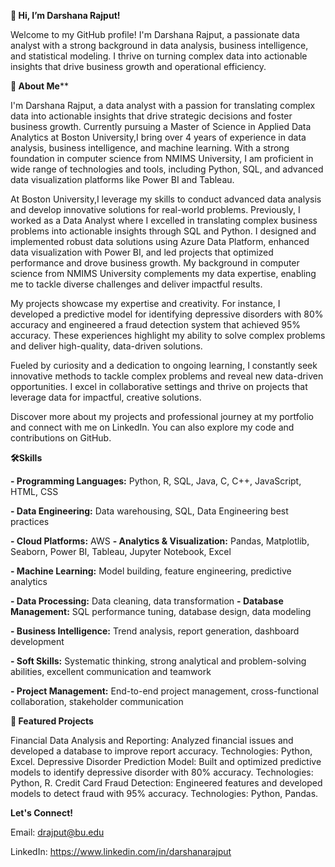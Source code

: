 **👋 Hi, I’m Darshana Rajput!**

Welcome to my GitHub profile! I'm Darshana Rajput, a passionate data analyst with a strong background in data analysis,
business intelligence, and statistical modeling. I thrive on turning complex data into actionable insights that drive
business growth and operational efficiency.

**🚀 About Me****

I'm Darshana Rajput, a data analyst with a passion for translating complex data into actionable insights that drive strategic decisions and foster business growth. Currently pursuing a Master of Science in Applied Data Analytics at Boston University,I bring over 4 years of experience in data analysis, business intelligence, and machine learning. With a strong foundation in computer science from NMIMS University, I am proficient in wide range of technologies and tools, including Python, SQL, and advanced data visualization platforms  like Power BI and Tableau.

At Boston University,I leverage my skills to conduct advanced data analysis and develop innovative solutions for real-world problems. Previously, I worked as a Data Analyst where I excelled in translating complex business problems into actionable insights through SQL and Python. I designed and implemented robust data solutions using Azure Data Platform, enhanced data visualization with Power BI, and led projects that optimized performance and drove business growth. My background in computer science from NMIMS University complements my data expertise, enabling me to tackle diverse challenges and deliver impactful results.

My projects showcase my expertise and creativity. For instance, I developed a predictive model for identifying depressive disorders with 80% accuracy and engineered a fraud detection system that achieved 95% accuracy.
These experiences highlight my ability to solve complex problems and deliver high-quality, data-driven solutions.

Fueled by curiosity and a dedication to ongoing learning, I constantly seek innovative methods to tackle complex problems and reveal new data-driven opportunities. I excel in collaborative settings and thrive on projects that leverage data for impactful, creative solutions.

Discover more about my projects and professional journey at my portfolio and connect with me on LinkedIn. You can also explore my code and contributions on GitHub.

**🛠️Skills**

**- Programming Languages:** Python, R, SQL, Java, C, C++, JavaScript, HTML, CSS

**- Data Engineering:** Data warehousing, SQL, Data Engineering best practices

**- Cloud Platforms:** AWS
**- Analytics & Visualization:** Pandas, Matplotlib, Seaborn, Power BI, 
Tableau, Jupyter Notebook, Excel

**- Machine Learning:** Model building, feature engineering, predictive analytics

**- Data Processing:** Data cleaning, data transformation
**- Database Management:** SQL performance tuning, database design, data modeling

**- Business Intelligence:** Trend analysis, report generation, dashboard development

**- Soft Skills:** Systematic thinking, strong analytical and problem-solving abilities, excellent communication and teamwork

**- Project Management:** End-to-end project management, cross-functional collaboration, stakeholder communication

**📂 Featured Projects**

Financial Data Analysis and Reporting: Analyzed financial issues and developed a database to improve report accuracy. Technologies: Python, Excel.
Depressive Disorder Prediction Model: Built and optimized predictive models to identify depressive disorder with 80% accuracy. Technologies: Python, R.
Credit Card Fraud Detection: Engineered features and developed models to detect fraud with 95% accuracy. Technologies: Python, Pandas.

**Let's Connect!**

Email: drajput@bu.edu

LinkedIn: https://www.linkedin.com/in/darshanarajput
